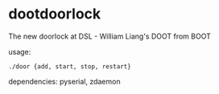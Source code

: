 dootdoorlock
============

The new doorlock at DSL - William Liang's DOOT from BOOT

usage:
```
./door {add, start, stop, restart}
```

dependencies: pyserial, zdaemon
